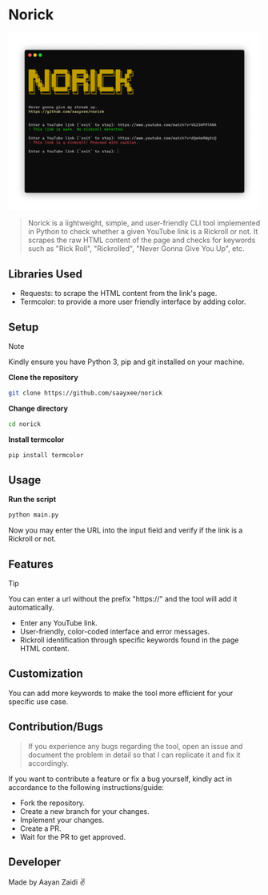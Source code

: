 # Norick
![Mockup image of a CLI (zsh/macOS) demonstrating the use of the tool](https://github.com/saayxee/norick/blob/main/assets/CLI.jpg?raw=true)
> Norick is a lightweight, simple, and user-friendly CLI tool implemented in Python to check whether a given YouTube link is a Rickroll or not. It scrapes the raw HTML content of the page and checks for keywords such as "Rick Roll", "Rickrolled", "Never Gonna Give You Up", etc.

## Libraries Used
- Requests: to scrape the HTML content from the link's page.
- Termcolor: to provide a more user friendly interface by adding color.

## Setup
> [!NOTE]  
> Kindly ensure you have Python 3, pip and git installed on your machine.

**Clone the repository**

```bash
git clone https://github.com/saayxee/norick
```

**Change directory**

```bash
cd norick
```

**Install termcolor**  

```bash
pip install termcolor
```

## Usage
**Run the script**
```bash
python main.py
```

Now you may enter the URL into the input field and verify if the link is a Rickroll or not.

## Features
> [!TIP]  
> You can enter a url without the prefix "https://" and the tool will add it automatically.
- Enter any YouTube link.
- User-friendly, color-coded interface and error messages.
- Rickroll identification through specific keywords found in the page HTML content.


## Customization
You can add more keywords to make the tool more efficient for your specific use case.

## Contribution/Bugs
> If you experience any bugs regarding the tool, open an issue and document the problem in detail so that I can replicate it and fix it accordingly.

If you want to contribute a feature or fix a bug yourself, kindly act in accordance to the following instructions/guide:
- Fork the repository.
- Create a new branch for your changes.
- Implement your changes.
- Create a PR.
- Wait for the PR to get approved.

## Developer
Made by Aayan Zaidi ✌️

